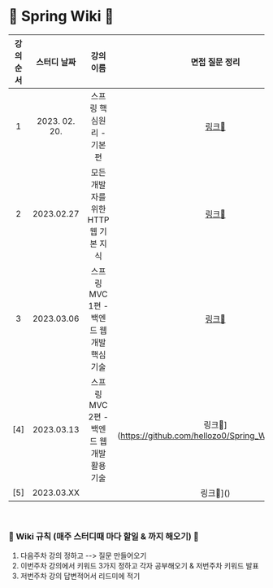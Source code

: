 <br>

# 🌱 Spring Wiki 🌱
 
| 강의 순서 |   스터디 날짜  | 강의 이름 | 면접 질문 정리 | 답변 정리 |키워드 3가지 |
| :---: | :----------: | :---------------: | :---: | :---: | :---: | 
| 1 | 2023. 02. 20. | 스프링 핵심원리 - 기본편 | [링크🔗](https://github.com/hellozo0/Spring_Wiki/issues/1)| [링크🔗](https://github.com/hellozo0/Spring_Wiki/tree/main/모든%20개발자를%20위한%20HTTP%20웹%20기본%20지식) | IoC,DI,Aop / 싱글톤 / 의존관계와 빈 |
|2|2023.02.27|모든 개발자를 위한 HTTP 웹 기본 지식|[링크🔗](https://github.com/hellozo0/Spring_Wiki/issues/2)|[링크🔗](https://github.com/hellozo0/Spring_Wiki/tree/main/모든%20개발자를%20위한%20HTTP%20웹%20기본%20지식)|쿠키&세션 / 클라이언트&서버구조와 연관된 stateful&stateless, HTTP / 4계층 프로토콜 특징|
|3|2023.03.06|스프링 MVC 1편 - 백엔드 웹 개발 핵심 기술|[링크🔗](https://github.com/hellozo0/Spring_Wiki/issues/4)|[링크🔗](https://github.com/hellozo0/Spring_Wiki/tree/main/스프링%20MVC%201편%20-%20백엔드%20웹%20개발%20핵심%20기술)||
|[4]|2023.03.13|스프링 MVC 2편 - 백엔드 웹 개발 활용 기술|링크🔗](https://github.com/hellozo0/Spring_Wiki/issues/5)|링크🔗](https://github.com/hellozo0/Spring_Wiki/tree/main/스프링%20MVC%202편%20-%20백엔드%20웹%20개발%20활용%20기술)|||
|[5]|2023.03.XX||링크🔗]()|링크🔗]()|||


<br>

### 🌱 Wiki 규칙 (매주 스터디때 마다 할일 & 까지 해오기) 🌱
1. 다음주차 강의 정하고 --> 질문 만들어오기
2. 이번주차 강의에서 키워드 3가지 정하고 각자 공부해오기 & 저번주차 키워드 발표
3. 저번주차 강의 답변적어서 리드미에 적기
